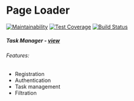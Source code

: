 # Page Loader

[![Maintainability](https://api.codeclimate.com/v1/badges/54e1416634abbfed185c/maintainability)](https://codeclimate.com/github/Uladzislau97/python-project-lvl4/maintainability) [![Test Coverage](https://api.codeclimate.com/v1/badges/54e1416634abbfed185c/test_coverage)](https://codeclimate.com/github/Uladzislau97/python-project-lvl4/test_coverage) [![Build Status](https://travis-ci.org/Uladzislau97/python-project-lvl4.svg?branch=master)](https://travis-ci.org/Uladzislau97/python-project-lvl4)

##### Task Manager - [view](https://uladzislau97-task-manager.herokuapp.com)

###### Features:
- Registration
- Authentication
- Task management
- Filtration